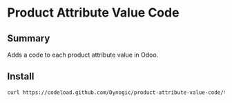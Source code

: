 # Product Attribute Value Code

## Summary

Adds a code to each product attribute value in Odoo.

## Install

```bash
curl https://codeload.github.com/Dynogic/product-attribute-value-code/tar.gz/master | tar -xz --strip=1 product-attribute-value-code-master/product_attribute_value_code
```